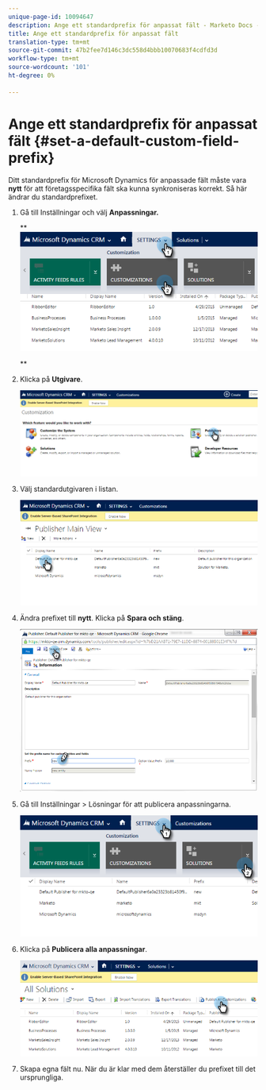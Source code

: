```yaml
---
unique-page-id: 10094647
description: Ange ett standardprefix för anpassat fält - Marketo Docs - Produktdokumentation
title: Ange ett standardprefix för anpassat fält
translation-type: tm+mt
source-git-commit: 47b2fee7d146c3dc558d4bbb10070683f4cdfd3d
workflow-type: tm+mt
source-wordcount: '101'
ht-degree: 0%

---
```



# Ange ett standardprefix för anpassat fält {#set-a-default-custom-field-prefix}

Ditt standardprefix för Microsoft Dynamics för anpassade fält måste vara **nytt** för att företagsspecifika fält ska kunna synkroniseras korrekt. Så här ändrar du standardprefixet.

1. Gå till Inställningar och välj **Anpassningar.**

   ** ![](assets/image2015-10-9-11-3a18-3a8.png)

   **

1. Klicka på **Utgivare**.

   ![](assets/image2015-10-9-11-3a19-3a39.png)

1. Välj standardutgivaren i listan.

   ![](assets/image2015-10-9-11-3a2-3a45.png)

1. Ändra prefixet till **nytt**. Klicka på **Spara och stäng**.

   ![](assets/image2015-10-9-11-3a9-3a17.png)

1. Gå till Inställningar > Lösningar för att publicera anpassningarna.

   ![](assets/image2015-10-9-11-3a12-3a43.png)

1. Klicka på **Publicera alla anpassningar**.

   ![](assets/image2015-10-9-11-3a14-3a42.png)

1. Skapa egna fält nu. När du är klar med dem återställer du prefixet till det ursprungliga.

